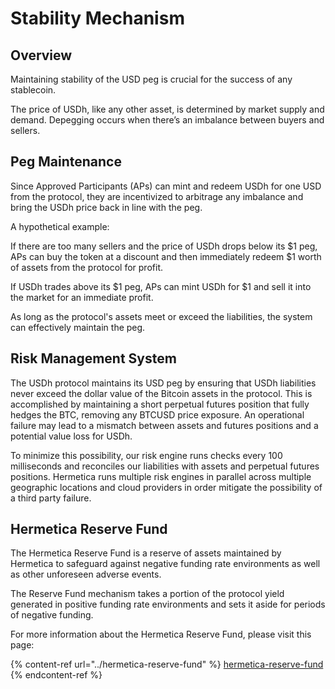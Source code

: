 # Stability Mechanism

## Overview

Maintaining stability of the USD peg is crucial for the success of any stablecoin.

The price of USDh, like any other asset, is determined by market supply and demand. Depegging occurs when there’s an imbalance between buyers and sellers.

## Peg Maintenance

Since Approved Participants (APs) can mint and redeem USDh for one USD from the protocol, they are incentivized to arbitrage any imbalance and bring the USDh price back in line with the peg.

A hypothetical example:

If there are too many sellers and the price of USDh drops below its $1 peg, APs can buy the token at a discount and then immediately redeem $1 worth of assets from the protocol for profit.

If USDh trades above its $1 peg, APs can mint USDh for $1 and sell it into the market for an immediate profit.

As long as the protocol's assets meet or exceed the liabilities, the system can effectively maintain the peg.

## Risk Management System

The USDh protocol maintains its USD peg by ensuring that USDh liabilities never exceed the dollar value of the Bitcoin assets in the protocol. This is accomplished by maintaining a short perpetual futures position that fully hedges the BTC, removing any BTCUSD price exposure. An operational failure may lead to a mismatch between assets and futures positions and a potential value loss for USDh.

To minimize this possibility, our risk engine runs checks every 100 milliseconds and reconciles our liabilities with assets and perpetual futures positions. Hermetica runs multiple risk engines in parallel across multiple geographic locations and cloud providers in order mitigate the possibility of a third party failure.

## Hermetica Reserve Fund

The Hermetica Reserve Fund is a reserve of assets maintained by Hermetica to safeguard against negative funding rate environments as well as other unforeseen adverse events.

The Reserve Fund mechanism takes a portion of the protocol yield generated in positive funding rate environments and sets it aside for periods of negative funding.&#x20;

For more information about the Hermetica Reserve Fund, please visit this page:

{% content-ref url="../hermetica-reserve-fund" %}
[hermetica-reserve-fund](https://docs.hermetica.fi/usdh/hermetica-reserve-fund)
{% endcontent-ref %}
